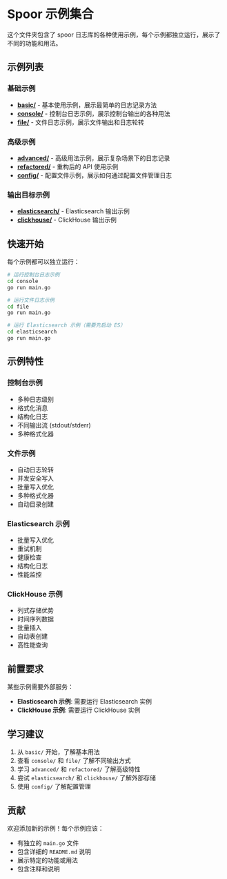 # Spoor 示例集合

这个文件夹包含了 spoor 日志库的各种使用示例，每个示例都独立运行，展示了不同的功能和用法。

## 示例列表

### 基础示例

- **[basic/](basic/)** - 基本使用示例，展示最简单的日志记录方法
- **[console/](console/)** - 控制台日志示例，展示控制台输出的各种用法
- **[file/](file/)** - 文件日志示例，展示文件输出和日志轮转

### 高级示例

- **[advanced/](advanced/)** - 高级用法示例，展示复杂场景下的日志记录
- **[refactored/](refactored/)** - 重构后的 API 使用示例
- **[config/](config/)** - 配置文件示例，展示如何通过配置文件管理日志

### 输出目标示例

- **[elasticsearch/](elasticsearch/)** - Elasticsearch 输出示例
- **[clickhouse/](clickhouse/)** - ClickHouse 输出示例

## 快速开始

每个示例都可以独立运行：

```bash
# 运行控制台日志示例
cd console
go run main.go

# 运行文件日志示例
cd file
go run main.go

# 运行 Elasticsearch 示例（需要先启动 ES）
cd elasticsearch
go run main.go
```

## 示例特性

### 控制台示例
- 多种日志级别
- 格式化消息
- 结构化日志
- 不同输出流 (stdout/stderr)
- 多种格式化器

### 文件示例
- 自动日志轮转
- 并发安全写入
- 批量写入优化
- 多种格式化器
- 自动目录创建

### Elasticsearch 示例
- 批量写入优化
- 重试机制
- 健康检查
- 结构化日志
- 性能监控

### ClickHouse 示例
- 列式存储优势
- 时间序列数据
- 批量插入
- 自动表创建
- 高性能查询

## 前置要求

某些示例需要外部服务：

- **Elasticsearch 示例**: 需要运行 Elasticsearch 实例
- **ClickHouse 示例**: 需要运行 ClickHouse 实例

## 学习建议

1. 从 `basic/` 开始，了解基本用法
2. 查看 `console/` 和 `file/` 了解不同输出方式
3. 学习 `advanced/` 和 `refactored/` 了解高级特性
4. 尝试 `elasticsearch/` 和 `clickhouse/` 了解外部存储
5. 使用 `config/` 了解配置管理

## 贡献

欢迎添加新的示例！每个示例应该：
- 有独立的 `main.go` 文件
- 包含详细的 `README.md` 说明
- 展示特定的功能或用法
- 包含注释和说明
